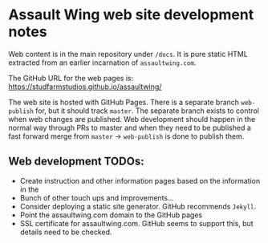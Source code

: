 # Assault Wing web site development notes

Web content is in the main repository under `/docs`. It is pure
static HTML extracted from an earlier incarnation of `assaultwing.com`.

The GitHub URL for the web pages is:
https://studfarmstudios.github.io/assaultwing/

The web site is hosted with GitHub Pages.  There is a separate branch
`web-publish` for, but it should track `master`. The separate branch exists to
control when web changes are published. Web development should happen in the
normal way through PRs to master and when they need to be published a fast
forward merge from `master` -> `web-publish` is done to publish them.

## Web development TODOs:

- Create instruction and other information pages based on the
  information in the
- Bunch of other touch ups and improvements...
- Consider deploying a static site generator. GitHub recommends
  `Jekyll`.
- Point the assaultwing.com domain to the GitHub pages
- SSL certificate for assaultwing.com. GitHub seems to support this,
  but details need to be checked.